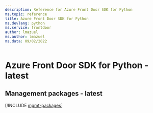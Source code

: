 ```yaml
---
description: Reference for Azure Front Door SDK for Python
ms.topic: reference
title: Azure Front Door SDK for Python
ms.devlang: python
ms.service: frontdoor
author: lmazuel
ms.author: lmazuel
ms.data: 09/02/2022
---
```

# Azure Front Door SDK for Python - latest

## Management packages - latest
[!INCLUDE [mgmt-packages](front-door-mgmt-index.md)]